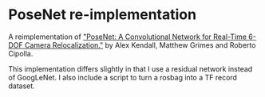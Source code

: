 # PoseNet re-implementation

A reimplementation of ["PoseNet: A Convolutional Network for Real-Time 6-DOF Camera Relocalization."](https://www.cv-foundation.org/openaccess/content_iccv_2015/papers/Kendall_PoseNet_A_Convolutional_ICCV_2015_paper.pdf) by Alex Kendall, Matthew Grimes and Roberto Cipolla.

This implementation differs slightly in that I use a residual network instead of GoogLeNet. I also include a script to turn a rosbag into a TF record dataset.

